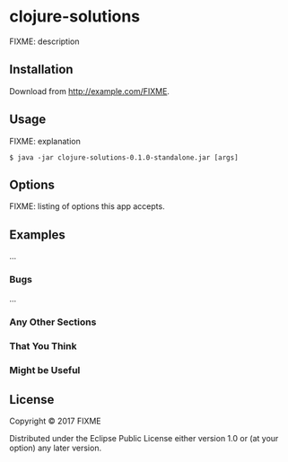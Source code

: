 # clojure-solutions

FIXME: description

## Installation

Download from http://example.com/FIXME.

## Usage

FIXME: explanation

    $ java -jar clojure-solutions-0.1.0-standalone.jar [args]

## Options

FIXME: listing of options this app accepts.

## Examples

...

### Bugs

...

### Any Other Sections
### That You Think
### Might be Useful

## License

Copyright © 2017 FIXME

Distributed under the Eclipse Public License either version 1.0 or (at
your option) any later version.
